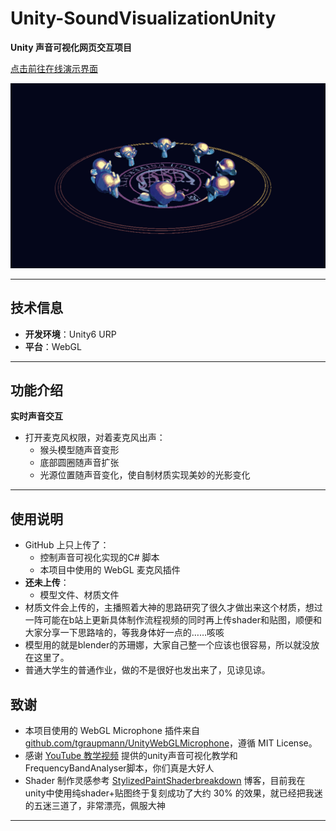 # Unity-SoundVisualizationUnity

**Unity 声音可视化网页交互项目**  

[点击前往在线演示界面](https://hannahhu.itch.io/singforme)

![项目截图](Screenshots/main_scene.png)

---
## 技术信息

- **开发环境**：Unity6 URP
- **平台**：WebGL  
---
## 功能介绍

**实时声音交互**  
   - 打开麦克风权限，对着麦克风出声：  
     - 猴头模型随声音变形  
     - 底部圆圈随声音扩张  
     - 光源位置随声音变化，使自制材质实现美妙的光影变化  
---

## 使用说明

- GitHub 上只上传了：
  - 控制声音可视化实现的C# 脚本  
  - 本项目中使用的 WebGL 麦克风插件
- **还未上传**：
  - 模型文件、材质文件  
- 材质文件会上传的，主播照着大神的思路研究了很久才做出来这个材质，想过一阵可能在b站上更新具体制作流程视频的同时再上传shader和贴图，顺便和大家分享一下思路啥的，等我身体好一点的……咳咳
- 模型用的就是blender的苏珊娜，大家自己整一个应该也很容易，所以就没放在这里了。
- 普通大学生的普通作业，做的不是很好也发出来了，见谅见谅。

## 致谢

- 本项目使用的 WebGL Microphone 插件来自 [github.com/tgraupmann/UnityWebGLMicrophone](https://github.com/tgraupmann/UnityWebGLMicrophone)，遵循 MIT License。
- 感谢 [YouTube 教学视频](https://www.youtube.com/watch?v=uwCjzUTpR1E) 提供的unity声音可视化教学和FrequencyBandAnalyser脚本，你们真是大好人
- Shader 制作灵感参考 [StylizedPaintShaderbreakdown](https://cyn-prod.com/stylized-paint-shader-breakdown) 博客，目前我在unity中使用纯shader+贴图终于复刻成功了大约 30% 的效果，就已经把我迷的五迷三道了，非常漂亮，佩服大神  

---

